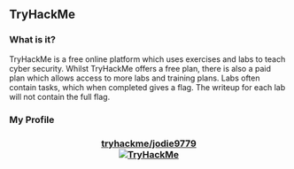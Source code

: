 ## TryHackMe

### What is it?
TryHackMe is a free online platform which uses exercises and labs to teach cyber security. Whilst TryHackMe offers a free plan, there is also a paid plan which allows access to more labs and training plans. Labs often contain tasks, which when completed gives a flag. The writeup for each lab will not contain the full flag.

### My Profile
<h3 align="center">
  <b><a href="https://tryhackme.com/p/jodie9779">tryhackme/jodie9779</a></b>
  <br>
  <a href="https://tryhackme.com/p/jodie9779"> <img src="https://tryhackme-badges.s3.amazonaws.com/jodie9779.png" alt="TryHackMe"></a>
</h3>
